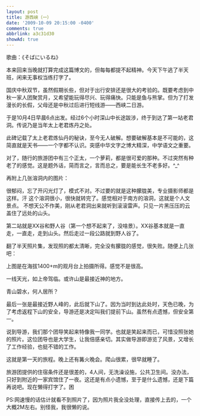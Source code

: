 ```yaml
---
layout: post
title: 游西峡（一）
date: '2009-10-09 20:15:00 -0400'
comments: true
abbrlink: a3c31d30
showAd: true
---
```

歌曲：《そばにいるね》

本来回来当晚就打算完成这篇博文的，但每每都提不起精神。今天下午逃了半天班，闲来无事权当练打字了。

国庆中秋双节，虽然假期长些，但对于出行安排还是很大的考验的。既要考虑到中秋一家人团聚赏月，又希望能玩得尽兴、玩得痛快。只能是鱼与熊掌。但为了打发漫长的长假，父母还是中秋过后进行短线游——西峡二日游。

于是10月4日早晨6点出发。经过6个小时深山中长途跋涉，终于到达了第一站老君洞。传说乃是当年太上老君炼丹之处。




此碑记载了太上老君炼仙丹的秘诀，至今无人破解。想要破解基本是不可能的，这简直就是天书——一个字都不认识。突感中华文字之博大精深，中学语文之重要。

对了，随行的旅游团中有三个正太，一个萝莉，都是很可爱的那种。不过突然有种老了的感觉。这是题外话，简而言之，言而总之，要是能长生不老多好。^_^

再附上几张溶洞内的图片：






很郁闷，忘了开闪光灯了，模式不对。不过要的就是这种朦胧美，专业摄影师都是这样。汗
这个溶洞很小，很快就转完了。感觉相对于南方的溶洞，这就是个人文景点。
不想天公不作美，刚从老君洞出来就听到滚滚雷声。只见一片黑压压的云盖住了远处的山头。


第二站就是XX谷和野人谷（第一个想不起来了，没啥景）。XX谷基本就是一直走，一直走，走到山头。然后走过一段公路就到野人谷了。

翻了半天照片集，发现照的都太清晰，完全没有朦胧的感觉，很失败。随便上几张吧：

上图是在海拔1400+m的观月台上拍摄所得。感觉不是很高。



一线天光，如上帝驾临。或许山是最接近神的地方。

青山碧水，何人居所？

最后一张是最接近野人峰的，此后就下山了。因为当时到达此处时，天色已晚，为了考虑返程下山的安全，导游还是决定叫我们提前下山。虽然有点遗憾，但安全第一。

说到导游，我们那个团导笑起来特像我一同学。也就是笑起来而已，可惜没照张她的照片。这位团导也是大学生，让我倍感亲切。其实做导游即游览了风景，又增长了工作经验，也挺不错的工作。

这就是第一天的旅程。晚上还有篝火晚会。爬山很累，很早就睡了。

旅游团提供的住宿条件还是很差的，4人间，无洗澡设施，公共卫生间。没办法，只好到附近的一家宾馆住了一夜。这还是有点小遗憾，至于是什么遗憾，还是下篇再说吧。现在懒得打字了。困

PS:网速慢的话估计就看不到照片了，因为照片我全没处理，直接传上去的，一个大概2M左右。别怪我，我很懒的说。
